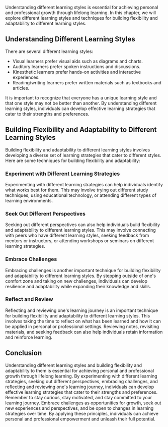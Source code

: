 
Understanding different learning styles is essential for achieving personal and professional growth through lifelong learning. In this chapter, we will explore different learning styles and techniques for building flexibility and adaptability to different learning styles.

Understanding Different Learning Styles
---------------------------------------

There are several different learning styles:

* Visual learners prefer visual aids such as diagrams and charts.
* Auditory learners prefer spoken instructions and discussions.
* Kinesthetic learners prefer hands-on activities and interactive experiences.
* Reading/writing learners prefer written materials such as textbooks and articles.

It is important to recognize that everyone has a unique learning style and that one style may not be better than another. By understanding different learning styles, individuals can develop effective learning strategies that cater to their strengths and preferences.

Building Flexibility and Adaptability to Different Learning Styles
------------------------------------------------------------------

Building flexibility and adaptability to different learning styles involves developing a diverse set of learning strategies that cater to different styles. Here are some techniques for building flexibility and adaptability:

### Experiment with Different Learning Strategies

Experimenting with different learning strategies can help individuals identify what works best for them. This may involve trying out different study techniques, using educational technology, or attending different types of learning environments.

### Seek Out Different Perspectives

Seeking out different perspectives can also help individuals build flexibility and adaptability to different learning styles. This may involve connecting with peers who have different learning styles, seeking feedback from mentors or instructors, or attending workshops or seminars on different learning strategies.

### Embrace Challenges

Embracing challenges is another important technique for building flexibility and adaptability to different learning styles. By stepping outside of one's comfort zone and taking on new challenges, individuals can develop resilience and adaptability while expanding their knowledge and skills.

### Reflect and Review

Reflecting and reviewing one's learning journey is an important technique for building flexibility and adaptability to different learning styles. This involves taking the time to reflect on what has been learned and how it can be applied in personal or professional settings. Reviewing notes, revisiting materials, and seeking feedback can also help individuals retain information and reinforce learning.

Conclusion
----------

Understanding different learning styles and building flexibility and adaptability to them is essential for achieving personal and professional growth through lifelong learning. By experimenting with different learning strategies, seeking out different perspectives, embracing challenges, and reflecting and reviewing one's learning journey, individuals can develop effective learning strategies that cater to their strengths and preferences. Remember to stay curious, stay motivated, and stay committed to your learning journey. Embrace challenges as opportunities for growth, seek out new experiences and perspectives, and be open to changes in learning strategies over time. By applying these principles, individuals can achieve personal and professional empowerment and unleash their full potential.

